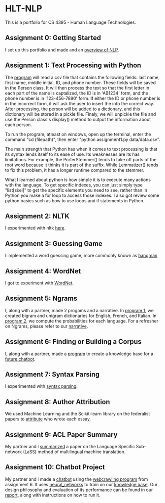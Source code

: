 # HLT-NLP
This is a portfolio for CS 4395 - Human Language Technologies.

## Assignment 0: Getting Started

I set up this portfolio and made and an [overview of NLP](Overview_of_NLP.pdf).

## Assignment 1: Text Processing with Python

The [program](assignment1.py) will read a csv file that contains the following fields: last name, first name, middle initial, ID, and phone number. These fields will be saved in the Person class. It will then process the text so that the first letter in each part of the name is captalized, the ID is in 'AB1234' form, and the phone number is in '123-456-7890' form. If either the ID or phone number is in the incorrect form, it will ask the user to insert the info the correct way. After processing, the person will be added to a dictionary, and this dictionary will be stored in a pickle file. Finaly, we will unpickle the file and use the Person class's display() method to output the information about each person.

To run the program, atleast on windows, open up the terminal, enter the command "cd (filepath)", then enter "python assignment1.py data/data.csv".

The main strength that Python has when it comes to text processing is that its syntax lends itself to its ease of use. Its weaknesses are its has limitations. For example, the PorterStemmer() tends to take off parts of the root word because it thinks it is part of the suffix. While Lemmatizer() tends to fix this problem, it has a longer runtime compared to the stemmer.

What I learned about python is how simple it is to execute many actions with the language. To get specific indexes, you can just simply type "list[si:ei]" to get the specific elements you need to see, rather than in Python you make a for loop to access those indexes. I also got review some python basics such as how to use loops and if statements in Python.

## Assignment 2: NLTK
I experimented with nltk [here](Exploring_NLTK.ipynb).

## Assignment 3: Guessing Game
I implemented a word guessing game, more commonly known as [hangman](hangman.py).

## Assignment 4: WordNet
I got to experiment with [WordNet](Wordnet.ipynb).

## Assignment 5: Ngrams
I, along with a partner, made 2 progams and a narrative. In [program 1](Program1.py), we created bigram and unigram dictionaries for English, French, and Italian. In [program 2](Program2.py), we compute the probabilities for each language. For a refresher on Ngrams, please refer to our [narrative](NgramProjectNarrative.docx).

## Assignment 6: Finding or Building a Corpus
I, along with a partner, made a [program](corpus.py) to create a knowledge base for a [future chatbot](CS_4395_Webcrawler_Report.docx).

## Assignment 7: Syntax Parsing
I experimented with [syntax parsing](Syntax_Parsing.pdf).

## Assignment 8: Author Attribution
We used Machine Learning and the Scikit-learn library on the federalist papers to [attribute](AuthorAttribution.ipynb) who wrote each essay.

## Assignment 9: ACL Paper Summary
My partner and I [summarized](ACL_Paper_Summary.docx) a paper on the Language Specific Sub-network (LaSS) method of multilingual machine translation. 

## Assignment 10: Chatbot Project
My partner and I made a [chatbot](InflationBot.py) using the [webcrawling program](corpus.py) from assignment 6. It uses [neural_networks](neural_network.py) to train on our [knowledge base](intents.json). Our design philosophy and evaluation of its performance can be found in our [report](Chatbot_Project_Report.pdf), along with instructions on how to run it.
